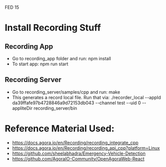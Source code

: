 FED 15

# Install Recording Stuff

## Recording App

* Go to recording_app folder and run: npm install
* To start app: npm run start

## Recording Server

* Go to recording_server/samples/cpp and run: make 
* This generates a record local file. Run that via: ./recorder_local --appId da39ffafe97b4728846a9d72153db043  --channel test --uid 0 --appliteDir recording_server/bin

# Reference Material Used: 

* https://docs.agora.io/en/Recording/recording_integrate_cpp 
* https://docs.agora.io/en/Recording/recording_api_cpp?platform=Linux
* https://github.com/sheelabhadra/Emergency-Vehicle-Detection
* https://github.com/AgoraIO-Community/OpenAgoraWeb-React